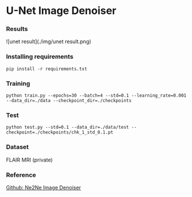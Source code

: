 <h1>U-Net Image Denoiser</h1>



### Results

![unet result](./img/unet result.png)



### Installing requirements

```
pip install -r requirements.txt
```

### Training

```
python train.py --epochs=30 --batch=4 --std=0.1 --learning_rate=0.001 --data_dir=./data --checkpoint_dir=./checkpoints
```

### Test

```
python test.py --std=0.1 --data_dir=./data/test --checkpoint=./checkpoints/chk_1_std_0.1.pt
```

### Dataset
FLAIR MRI (private)

### Reference
[Github: Ne2Ne Image Denoiser](https://github.com/neeraj3029/Ne2Ne-Image-Denoising)